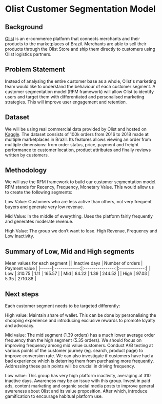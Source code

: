 # Olist Customer Segmentation Model

## Background
[Olist](https://olist.com/) is an e-commerce platform that connects merchants and their products to the marketplaces of Brazil. Merchants are able to sell their products through the Olist Store and ship them directly to customers using Olist logistics partners.

## Problem Statement
Instead of analysing the entire customer base as a whole, Olist's marketing team would like to understand the behaviour of each customer segment. A customer segmentation model (RFM framework) will allow Olist to identify users and target them with differentiated and personalised marketing strategies. This will improve user engagement and retention.

## Dataset
We will be using real commercial data provided by Olist and hosted on [Kaggle](https://www.kaggle.com/olistbr/brazilian-ecommerce). The dataset consists of 100k orders from 2016 to 2018 made at multiple marketplaces in Brazil. Its features allows viewing an order from multiple dimensions: from order status, price, payment and freight performance to customer location, product attributes and finally reviews written by customers.

## Methodology
We will use the RFM framework to build our customer segmentation model. RFM stands for Recency, Frequency, Monetary Value. This would allow us to create the following segments:

Low Value: Customers who are less active than others, not very frequent buyers and generate very low revenue.

Mid Value: In the middle of everything. Uses the platform fairly frequently and generates moderate revenue.

High Value: The group we don’t want to lose. High Revenue, Frequency and Low Inactivity.

## Summary of Low, Mid and High segments
Mean values for each segment
|      | Inactive days | Number of orders | Payment value |
|------|:-------------:|:----------------:|:-------------:|
| Low  |     310.75    |       1.11       |     165.57    |
| Mid  |     84.22     |       1.39       |     244.52    |
| High |     97.03     |       5.35       |    2710.88    |

## Next steps
Each customer segment needs to be targeted differently:

High value: Maintain share of wallet. This can be done by personalising the shopping experience and introducing exclusive rewards to promote loyalty and advocacy.

Mid value: The mid segment (1.39 orders) has a much lower average order frequency than the high segment (5.35 orders). We should focus on improving frequency among mid value customers. Conduct A/B testing at various points of the customer journey (eg. search, product page) to improve conversion rate. We can also investigate if customers have had a bad experience which is deterring them from purchasing more frequently. Addressing these pain points will be crucial in driving frequency.

Low value: This group has very high platform inactivity, averaging at 310 inactive days. Awareness may be an issue with this group. Invest in paid ads, content marketing and organic social media posts to improve general awareness about Olist and its value proposition. After which, introduce gamification to encourage habitual platform use.